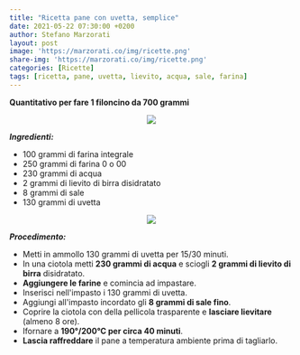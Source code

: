 ```yaml
---
title: "Ricetta pane con uvetta, semplice"
date: 2021-05-22 07:30:00 +0200
author: Stefano Marzorati
layout: post
image: 'https://marzorati.co/img/ricette.png'
share-img: 'https://marzorati.co/img/ricette.png'
categories: [Ricette]
tags: [ricetta, pane, uvetta, lievito, acqua, sale, farina]
---
```

**Quantitativo per fare 1 filoncino da 700 grammi**   

<p align="center">
  <img src="https://marzorati.co/img/post/pane_uvetta_1a.jpg">
</p>   

***Ingredienti:***   

* 100 grammi di farina integrale
* 250 grammi di farina 0 o 00
* 230 grammi di acqua
* 2 grammi di lievito di birra disidratato
* 8 grammi di sale
* 130 grammi di uvetta

<p align="center">
  <img src="https://marzorati.co/img/post/pane_uvetta_2a.jpg">
</p>  

***Procedimento:***   

* Metti in ammollo 130 grammi di uvetta per 15/30 minuti.
* In una ciotola metti **230 grammi di acqua** e sciogli **2 grammi di lievito di birra** disidratato.
* **Aggiungere le farine** e comincia ad impastare.   
* Inserisci nell'impasto i 130 grammi di uvetta. 
* Aggiungi all'impasto incordato gli **8 grammi di sale fino**.   
* Coprire la ciotola con della pellicola trasparente e **lasciare lievitare** (almeno 8 ore).  
* Ifornare a **190°/200°C per circa 40 minuti**.
* **Lascia raffreddare** il pane a temperatura ambiente prima di tagliarlo.  

